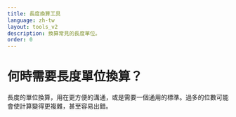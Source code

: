 ```yaml
---
title: 長度換算工具
language: zh-tw
layout: tools_v2
description: 換算常見的長度單位。
order: 0
---
```


# 何時需要長度單位換算？

長度的單位換算，用在更方便的溝通，或是需要一個通用的標準。過多的位數可能會使計算變得更複雜，甚至容易出錯。

